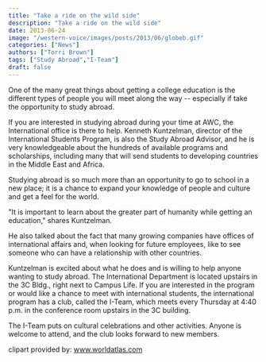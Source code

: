 ```yaml
---
title: "Take a ride on the wild side"
description: "Take a ride on the wild side"
date: 2013-06-24
image: "/western-voice/images/posts/2013/06/globeb.gif"
categories: ["News"]
authors: ["Torri Brown"]
tags: ["Study Abroad","I-Team"]
draft: false
---
```

One of the many great things about getting a college education is the different types of people you will meet along the way -- especially if take the opportunity to study abroad.

If you are interested in studying abroad during your time at AWC, the International office is there to help. Kenneth Kuntzelman, director of the International Students Program, is also the Study Abroad Advisor, and he is very knowledgeable about the hundreds of available programs and scholarships, including many that will send students to developing countries in the Middle East and Africa.

Studying abroad is so much more than an opportunity to go to school in a new place; it is a chance to expand your knowledge of people and culture and get a feel for the world.

"It is important to learn about the greater part of humanity while getting an education," shares Kuntzelman.

He also talked about the fact that many growing companies have offices of international affairs and, when looking for future employees, like to see someone who can have a relationship with other countries.

Kuntzelman is excited about what he does and is willing to help anyone wanting to study abroad. The International Department is located upstairs in the 3C Bldg., right next to Campus Life. If you are interested in the program or would like a chance to meet with international students, the international program has a club, called the I-Team, which meets every Thursday at 4:40 p.m. in the conference room upstairs in the 3C building.

The I-Team puts on cultural celebrations and other activities. Anyone is welcome to attend, and the club looks forward to new members.

clipart provided by: www.worldatlas.com